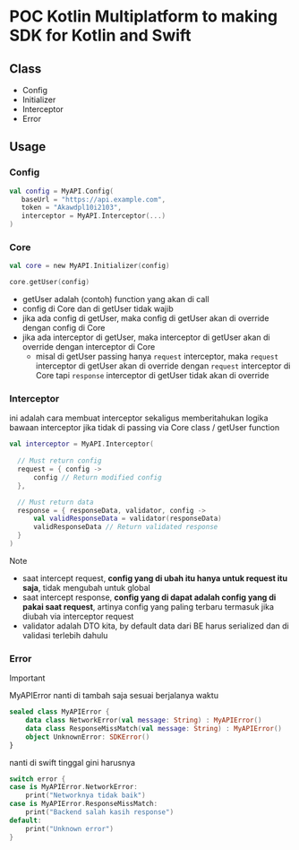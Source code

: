 # POC Kotlin Multiplatform to making SDK for Kotlin and Swift

## Class

- Config
- Initializer
- Interceptor
- Error

## Usage

### Config

```kotlin
val config = MyAPI.Config(
   baseUrl = "https://api.example.com",
   token = "Akawdpl10i2103",
   interceptor = MyAPI.Interceptor(...)
)
```

### Core

```kotlin
val core = new MyAPI.Initializer(config)

core.getUser(config)
```

- getUser adalah (contoh) function yang akan di call
- config di Core dan di getUser tidak wajib
- jika ada config di getUser, maka config di getUser akan di override dengan config di Core
- jika ada interceptor di getUser, maka interceptor di getUser akan di override dengan interceptor di Core
  - misal di getUser passing hanya `request` interceptor, maka `request` interceptor di getUser akan di override dengan `request` interceptor di Core tapi `response` interceptor di getUser tidak akan di override

### Interceptor

ini adalah cara membuat interceptor sekaligus memberitahukan logika bawaan interceptor jika tidak di passing via Core class / getUser function

```kotlin
val interceptor = MyAPI.Interceptor(
      
  // Must return config
  request = { config ->
      config // Return modified config
  },

  // Must return data
  response = { responseData, validator, config ->
      val validResponseData = validator(responseData)
      validResponseData // Return validated response
  }
)

```

Note
- saat intercept request, **config yang di ubah itu hanya untuk request itu saja**, tidak mengubah untuk global
- saat intercept response, **config yang di dapat adalah config yang di pakai saat request**, artinya config yang paling terbaru termasuk jika diubah via interceptor request
- validator adalah DTO kita, by default data dari BE harus serialized dan di validasi terlebih dahulu


### Error

>[!IMPORTANT]
>MyAPIError nanti di tambah saja sesuai berjalanya waktu

``` kotlin
sealed class MyAPIError {
    data class NetworkError(val message: String) : MyAPIError()
    data class ResponseMissMatch(val message: String) : MyAPIError()
    object UnknownError: SDKError()
}
```

nanti di swift tinggal gini harusnya
```swift
switch error {
case is MyAPIError.NetworkError:
    print("Networknya tidak baik")
case is MyAPIError.ResponseMissMatch:
    print("Backend salah kasih response")
default:
    print("Unknown error")
}

```
